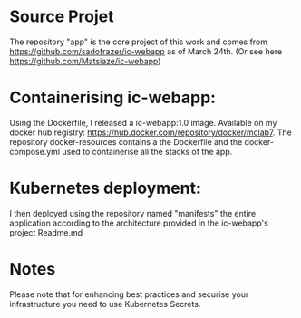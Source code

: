 # Source Projet
The repository "app" is the core project of this work and comes from https://github.com/sadofrazer/ic-webapp as of March 24th.
(Or see here https://github.com/Matsiaze/ic-webapp)
# Containerising ic-webapp:
Using the Dockerfile, I released a ic-webapp:1.0 image. Available on my docker hub registry: https://hub.docker.com/repository/docker/mclab7. The repository docker-resources contains a the Dockerfile and the docker-compose.yml used to containerise all the stacks of the app.
# Kubernetes deployment:
I then deployed using the repository named "manifests" the entire application according to the architecture provided in the ic-webapp's project Readme.md
# Notes
Please note that for enhancing best practices and securise your infrastructure you need to use Kubernetes Secrets.
